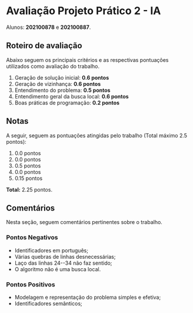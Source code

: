 # Avaliação Projeto Prático 2 - IA
Alunos: **202100878** e **202100887**.

## Roteiro de avaliação

Abaixo seguem os principais critérios e as respectivas pontuações utilizados como avaliação do trabalho.

1. Geração de solução inicial: **0.6 pontos**
2. Geração de vizinhança: **0.6 pontos**
3. Entendimento do problema: **0.5 pontos**
4. Entendimento geral da busca local: **0.6 pontos**
5. Boas práticas de programação: **0.2 pontos**

## Notas

A seguir, seguem as pontuações atingidas pelo trabalho (Total máximo 2.5 pontos): 

1. 0.0 pontos
2. 0.0 pontos
3. 0.5 pontos
4. 0.0 pontos
5. 0.15 pontos

**Total:** 2.25 pontos.

## Comentários

Nesta seção, seguem comentários pertinentes sobre o trabalho.

### Pontos Negativos
- Identificadores em português;
- Várias quebras de linhas desnecessárias;
- Laço das linhas 24--34 não faz sentido;
- O algoritmo não é uma busca local.

### Pontos Positivos
- Modelagem e representação do problema simples e efetiva;
- Identificadores semânticos;
